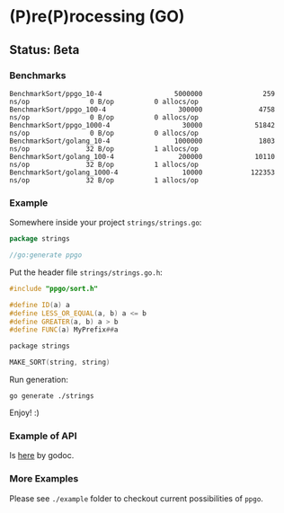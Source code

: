 (P)re(P)rocessing (GO)
======================

## Status: ßeta

### Benchmarks

```
BenchmarkSort/ppgo_10-4                  5000000               259 ns/op               0 B/op          0 allocs/op
BenchmarkSort/ppgo_100-4                  300000              4758 ns/op               0 B/op          0 allocs/op
BenchmarkSort/ppgo_1000-4                  30000             51842 ns/op               0 B/op          0 allocs/op
BenchmarkSort/golang_10-4                1000000              1803 ns/op              32 B/op          1 allocs/op
BenchmarkSort/golang_100-4                200000             10110 ns/op              32 B/op          1 allocs/op
BenchmarkSort/golang_1000-4                10000            122353 ns/op              32 B/op          1 allocs/op
```

### Example

Somewhere inside your project `strings/strings.go`:
```go
package strings

//go:generate ppgo
```

Put the header file `strings/strings.go.h`:
```cpp
#include "ppgo/sort.h"

#define ID(a) a
#define LESS_OR_EQUAL(a, b) a <= b
#define GREATER(a, b) a > b
#define FUNC(a) MyPrefix##a

package strings

MAKE_SORT(string, string)
```

Run generation: 
```shell
go generate ./strings
```

Enjoy! :)

### Example of API

Is [here](https://godoc.org/github.com/gobwas/ppgo/example/ints) by godoc.

### More Examples

Please see `./example` folder to checkout current possibilities of `ppgo`.
